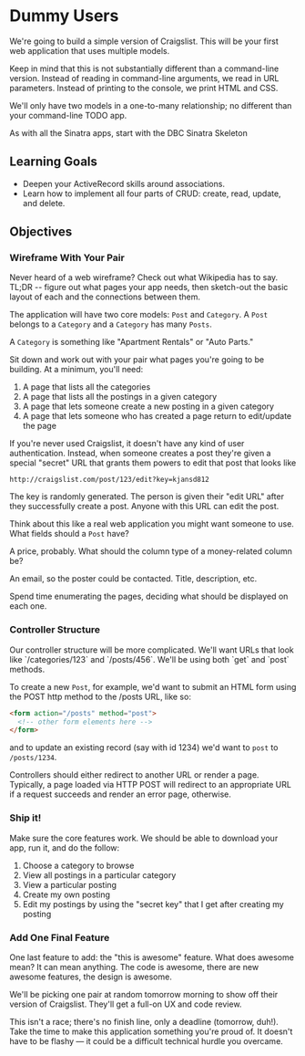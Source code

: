 Dummy Users
================

We're going to build a simple version of Craigslist. This will be your first web application that uses multiple models.

Keep in mind that this is not substantially different than a command-line version. Instead of reading in command-line arguments, we read in URL parameters. Instead of printing to the console, we print HTML and CSS.

We'll only have two models in a one-to-many relationship; no different than your command-line TODO app.

As with all the Sinatra apps, start with the DBC Sinatra Skeleton

<h2>Learning Goals</h2>
<ul>
<li>Deepen your ActiveRecord skills around associations.</li>
<li>Learn how to implement all four parts of CRUD: create, read, update, and delete.</li>
</ul>																																									
<h2>Objectives</h2>
<h3>Wireframe With Your Pair</h3>
Never heard of a web wireframe? Check out what Wikipedia has to say. TL;DR -- figure out what pages your app needs, then sketch-out the basic layout of each and the connections between them.

The application will have two core models: `Post` and `Category`. A `Post` belongs to a `Category` and a `Category` has many `Posts`.

A `Category` is something like "Apartment Rentals" or "Auto Parts."

Sit down and work out with your pair what pages you're going to be building. At a minimum, you'll need:

1. A page that lists all the categories
2. A page that lists all the postings in a given category
3. A page that lets someone create a new posting in a given category
4. A page that lets someone who has created a page return to edit/update the page

If you're never used Craigslist, it doesn't have any kind of user authentication. Instead, when someone creates a post they're given a special "secret" URL that grants them powers to edit that post that looks like
```
http://craigslist.com/post/123/edit?key=kjansd812
```
The key is randomly generated. The person is given their "edit URL" after they successfully create a post. Anyone with this URL can edit the post.

Think about this like a real web application you might want someone to use. What fields should a `Post` have?

A price, probably. What should the column type of a money-related column be?

An email, so the poster could be contacted. Title, description, etc.

Spend time enumerating the pages, deciding what should be displayed on each one.
<h3>Controller Structure</h3>
Our controller structure will be more complicated. We'll want URLs that look like `/categories/123` and `/posts/456`. We'll be using both `get` and `post` methods.

To create a new `Post`, for example, we'd want to submit an HTML form using the POST http method to the /posts URL, like so:
```HTML    
<form action="/posts" method="post">
  <!-- other form elements here -->
</form>
```
and to update an existing record (say with id 1234) we'd want to `post` to `/posts/1234`.

Controllers should either redirect to another URL or render a page. Typically, a page loaded via HTTP POST will redirect to an appropriate URL if a request succeeds and render an error page, otherwise.
<h3>Ship it!</h3>
Make sure the core features work. We should be able to download your app, run it, and do the follow:

1. Choose a category to browse
2. View all postings in a particular category
3. View a particular posting
4. Create my own posting
5. Edit my postings by using the "secret key" that I get after creating my posting

<h3>Add One Final Feature</h3>
One last feature to add: the "this is awesome" feature. What does awesome mean? It can mean anything. The code is awesome, there are new awesome features, the design is awesome.

We'll be picking one pair at random tomorrow morning to show off their version of Craigslist. They'll get a full-on UX and code review.

This isn't a race; there's no finish line, only a deadline (tomorrow, duh!). Take the time to make this application something you're proud of. It doesn't have to be flashy — it could be a difficult technical hurdle you overcame.




